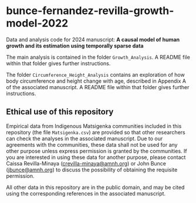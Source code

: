 # bunce-fernandez-revilla-growth-model-2022
Data and analysis code for 2024 manuscript: **A causal model of human growth and its estimation using temporally sparse data** 

The main analysis is contained in the folder ``Growth_Analysis``. A README file within that folder gives further instructions.

The folder ``Circumference_Height_Analysis`` contains an exploration of how body circumference and height change with age, described in Appendix A of the associated manuscript. A README file within that folder gives further instructions.


## Ethical use of this repository

Empirical data from Indigenous Matsigenka communities included in this repository (the file ``Matsigenka.csv``) are provided so that other researchers can check the analyses in the associated manuscript. Due to our agreements with the communities, these data shall not be used for any other purpose unless express permission is granted by the communities. If you are interested in using these data for another purpose, please contact Caissa Revilla-Minaya (crevilla-minaya@amnh.org) or John Bunce (jbunce@amnh.org) to discuss the possibility of obtaining the requisite permission.

All other data in this repository are in the public domain, and may be cited using the corresponding references in the associated manuscript. 
